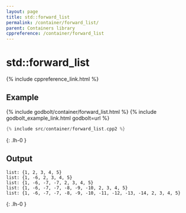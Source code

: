 ```yaml
---
layout: page
title: std::forward_list
permalink: /container/forward_list/
parent: Containers library
cppreference: /container/forward_list
---
```

# std::forward_list

{% include cppreference_link.html %}

## Example

{% include godbolt/container/forward_list.html %}
{% include godbolt_example_link.html godbolt=url %}

```cpp
{% include src/container/forward_list.cpp2 %}
```
{: .lh-0 }

## Output

```
list: {1, 2, 3, 4, 5}
list: {1, -6, 2, 3, 4, 5}
list: {1, -6, -7, -7, 2, 3, 4, 5}
list: {1, -6, -7, -7, -8, -9, -10, 2, 3, 4, 5}
list: {1, -6, -7, -7, -8, -9, -10, -11, -12, -13, -14, 2, 3, 4, 5}
```
{: .lh-0 }
